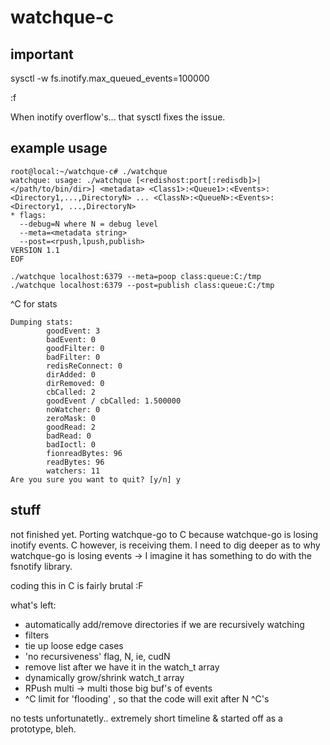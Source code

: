 # watchque-c

## important

sysctl -w fs.inotify.max_queued_events=100000

:f

When inotify overflow's... that sysctl fixes the issue.



## example usage

```
root@local:~/watchque-c# ./watchque
watchque: usage: ./watchque [<redishost:port[:redisdb]>|</path/to/bin/dir>] <metadata> <Class1>:<Queue1>:<Events>:<Directory1,...,DirectoryN> ... <ClassN>:<QueueN>:<Events>:<Directory1, ...,DirectoryN>
* flags:
  --debug=N where N = debug level
  --meta=<metadata string>
  --post=<rpush,lpush,publish>
VERSION 1.1
EOF
```

```
./watchque localhost:6379 --meta=poop class:queue:C:/tmp
./watchque localhost:6379 --post=publish class:queue:C:/tmp
```

^C for stats

```
Dumping stats:
        goodEvent: 3
        badEvent: 0
        goodFilter: 0
        badFilter: 0
        redisReConnect: 0
        dirAdded: 0
        dirRemoved: 0
        cbCalled: 2
        goodEvent / cbCalled: 1.500000
        noWatcher: 0
        zeroMask: 0
        goodRead: 2
        badRead: 0
        badIoctl: 0
        fionreadBytes: 96
        readBytes: 96
        watchers: 11
Are you sure you want to quit? [y/n] y
```



## stuff

not finished yet. Porting watchque-go to C because watchque-go is losing inotify events. C however, is receiving them. I need to dig deeper as to why watchque-go is losing events -> I imagine it has something to do with the fsnotify library.

coding this in C is fairly brutal :F

what's left:
 - automatically add/remove directories if we are recursively watching
 - filters
 - tie up loose edge cases
 - 'no recursiveness' flag, N, ie, cudN
 - remove list after we have it in the watch_t array
 - dynamically grow/shrink watch_t array
 - RPush multi -> multi those big buf's of events
 - ^C limit for 'flooding' , so that the code will exit after N ^C's

no tests unfortunatetly.. extremely short timeline & started off as a prototype, bleh.
